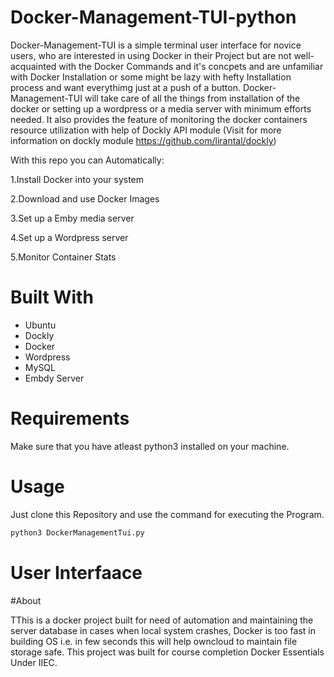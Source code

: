 # Docker-Management-TUI-python
Docker-Management-TUI is a simple terminal user interface for novice users, who are interested in using Docker in their Project but are not well-acquainted with the Docker Commands and it's concpets and are unfamiliar with Docker Installation or some might be lazy with hefty Installation process and want everythimg just at a push of a button. Docker-Management-TUI will take care of all the things from installation of the docker or setting up a wordpress or a media server with minimum efforts needed. It also provides the feature of monitoring the docker containers resource utilization with help of Dockly API module (Visit for more information on dockly module https://github.com/lirantal/dockly)

With this repo you can Automatically:

1.Install Docker into your system

2.Download and use Docker Images

3.Set up a Emby media server

4.Set up a Wordpress server

5.Monitor Container Stats

# Built With
- Ubuntu
- Dockly
- Docker
- Wordpress
- MySQL
- Embdy Server

# Requirements
Make sure that you have atleast python3 installed on your machine.

# Usage

Just clone this Repository and use the command for executing the Program.
``` python
python3 DockerManagementTui.py
```
# User Interfaace

#About

TThis is a docker project built for need of automation and maintaining the server database in cases when local system crashes, Docker is too fast in building OS i.e. in few seconds this will help owncloud to maintain file storage safe. This project was built for course completion Docker Essentials Under IIEC.
